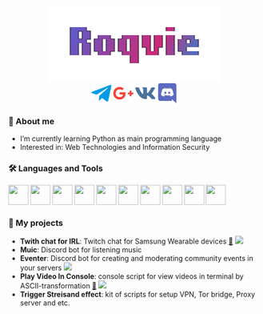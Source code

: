 <div id="header" align="center">
  <img src="https://raw.githubusercontent.com/Roqvie/Roqvie/main/username.gif" width="350"/>
  <div align="center">
    <a href="https://t.me/ROQVIE"><img src="https://raw.githubusercontent.com/Roqvie/Roqvie/main/telegram-logo.png" width="40" height="40" alt="Telegram"/></a>
    <a href="mailto:work@roqvie.xyz"><img src="https://raw.githubusercontent.com/Roqvie/Roqvie/main/google-plus.png" width="40" height="40" alt="Telegram"/></a>
    <a href="https://vk.com/roqvie"><img src="https://raw.githubusercontent.com/Roqvie/Roqvie/main/vk.png" width="40" height="40" alt="VK"/></a>
    <a href="https://discordapp.com/users/394432825568395264/"><img src="https://raw.githubusercontent.com/Roqvie/Roqvie/main/discord.png" width="40" height="40" alt="Discord"/></a>
  </div>
</div>

### 📄 About me
- I’m currently learning Python as main programming language
- Interested in: Web Technologies and Information Security

### 🛠️ Languages and Tools
<div>
  <img src="https://cdn.jsdelivr.net/gh/devicons/devicon/icons/python/python-original.svg" width="40" height="40"/>
  <img src="https://cdn.jsdelivr.net/gh/devicons/devicon/icons/django/django-plain.svg" width="40" height="40"/>
  <img src="https://cdn.jsdelivr.net/gh/devicons/devicon/icons/linux/linux-original.svg" width="40" height="40"/>
  <img src="https://cdn.jsdelivr.net/gh/devicons/devicon/icons/nginx/nginx-original.svg" width="40" height="40"/>
  <img src="https://cdn.jsdelivr.net/gh/devicons/devicon/icons/git/git-original.svg" width="40" height="40"/>
  <img src="https://cdn.jsdelivr.net/gh/devicons/devicon/icons/html5/html5-original.svg" width="40" height="40"/>
  <img src="https://cdn.jsdelivr.net/gh/devicons/devicon/icons/css3/css3-original.svg" width="40" height="40"/>
  <img src="https://cdn.jsdelivr.net/gh/devicons/devicon/icons/javascript/javascript-original.svg" width="40" height="40"/>
  <img src="https://cdn.jsdelivr.net/gh/devicons/devicon/icons/vuejs/vuejs-original.svg" width="40" height="40"/>
  <img src="https://cdn.jsdelivr.net/gh/devicons/devicon/icons/bootstrap/bootstrap-original.svg" width="40" height="40"/>   
</div>


### 🚧 My projects
- **Twith chat for IRL**: Twitch chat for Samsung Wearable devices [📎](https://github.com/Roqvie/Twitch-Chat-for-IRL) <img src="https://img.shields.io/github/commit-activity/y/Roqvie/Twitch-Chat-for-IRL?style=flat-square" />
- **Muic**: Discord bot for listening music
- **Eventer**: Discord bot for creating and moderating community events in your servers <img src="https://img.shields.io/github/commit-activity/y/Roqvie/Eventer?style=flat-square" />
- **Play Video In Console**: console script for view videos in terminal by ASCII-transformation [📎](https://github.com/Roqvie/Play-Video-In-Console) <img src="https://img.shields.io/github/commit-activity/y/Roqvie/Play-Video-In-Console?style=flat-square" />
- **Trigger Streisand effect**: kit of scripts for setup VPN, Tor bridge, Proxy server and etc.
